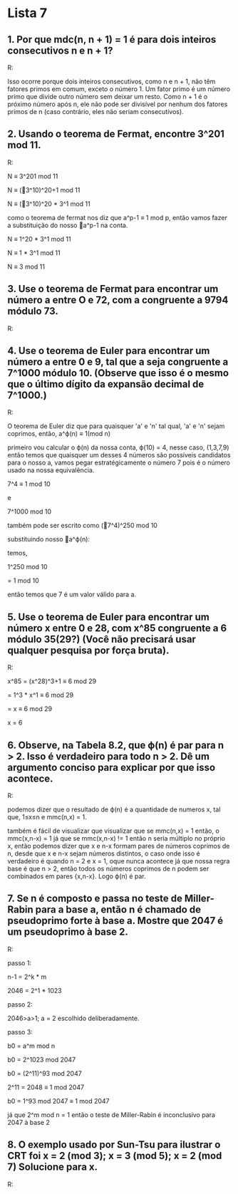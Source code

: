 # Lista 7

## 1. Por que mdc(n, n + 1) = 1 é para dois inteiros consecutivos n e n + 1?

  R: 
    
   Isso ocorre porque dois inteiros consecutivos, como n e n + 1, não têm fatores primos em comum, exceto o número 1. Um fator primo é um número primo que divide outro número sem deixar um resto. Como n + 1 é o próximo número após n, ele não pode ser divisível por nenhum dos fatores primos de n (caso contrário, eles não seriam consecutivos).

## 2. Usando o teorema de Fermat, encontre 3^201 mod 11.

  R:

   N ≡ 3^201 mod 11
   
   N ≡ (:red_circle:3^10)^20+1 mod 11
   
   N ≡ (:red_circle:3^10)^20 * 3^1 mod 11

   como o teorema de fermat nos diz que a^p-1 ≡ 1 mod p, então vamos fazer a substituição do nosso :red_circle:a^p-1 na conta.

   N ≡ 1^20 * 3^1 mod 11
   
   N ≡ 1 * 3^1 mod 11
   
   N ≡ 3 mod 11

## 3. Use o teorema de Fermat para encontrar um número a entre O e 72, com a congruente a 9794 módulo 73.

  R:

  

## 4. Use o teorema de Euler para encontrar um número a entre 0 e 9, tal que a seja congruente a 7^1000 módulo 10. (Observe que isso é o mesmo que o último dígito da expansão decimal de 7^1000.)

  R:

  O teorema de Euler diz que para quaisquer 'a' e 'n' tal qual, 'a' e 'n' sejam coprimos, então, a^ϕ(n) ≡ 1(mod n)

  primeiro vou calcular o ϕ(n) da nossa conta, ϕ(10) = 4, nesse caso, (1,3,7,9) então temos que quaisquer um desses 4 números são possíveis candidatos para o nosso a, vamos pegar estratégicamente o número 7 pois é o número usado na nossa equivalência.

  7^4 ≡ 1 mod 10

  e

  7^1000 mod 10

  também pode ser escrito como (:red_circle:7^4)^250 mod 10

  substituindo nosso :red_circle:a^ϕ(n):
  
  temos,  
  
  1^250 mod 10

  = 1 mod 10

  então temos que 7 é um valor válido para a.
    

## 5. Use o teorema de Euler para encontrar um número x entre 0 e 28, com x^85 congruente a 6 módulo 35(29?) (Você não precisará usar qualquer pesquisa por força bruta).

  R:  

  x^85 = (x^28)^3+1 ≡ 6 mod 29

  = 1^3 * x^1 ≡ 6 mod 29

  = x ≡ 6 mod 29

  x = 6

## 6. Observe, na Tabela 8.2, que ϕ(n) é par para n > 2. Isso é verdadeiro para todo n > 2. Dê um argumento conciso para explicar por que isso acontece.

  R:  

  podemos dizer que o resultado de ϕ(n) é a quantidade de numeros x, tal que, 1≤x≤n e mmc(n,x) = 1.

  também é fácil de visualizar que visualizar que se mmc(n,x) = 1 então, o mmc(x,n-x) = 1 já que se mmc(x,n-x) != 1 então n seria múltiplo no próprio x, então podemos dizer que x e n-x formam pares de números coprimos de n, desde que x e n-x sejam números distintos, o caso onde isso é verdadeiro é quando n = 2 e x = 1, oque nunca acontece já que nossa regra base é que n > 2, então todos os números coprimos de n podem ser combinados em pares {x,n-x}. Logo ϕ(n) é par.

## 7. Se n é composto e passa no teste de Miller-Rabin para a base a, então n é chamado de pseudoprimo forte à base a. Mostre que 2047 é um pseudoprimo à base 2.

  R:  
  
  passo 1:
   
   n-1 = 2^k * m
   
   2046 = 2^1 * 1023
  
  passo 2:
    
   2046>a>1; a = 2 escolhido deliberadamente.
  
  passo 3:
    
   b0 = a^m mod n
   
   b0 = 2^1023 mod 2047
   
   b0 = (2^11)^93 mod 2047
   
   2^11 = 2048 ≡ 1 mod 2047
   
   b0 = 1^93 mod 2047 ≡ 1 mod 2047

   já que 2^m mod n = 1 então o teste de Miller-Rabin é inconclusivo para 2047 à base 2

## 8. O exemplo usado por Sun-Tsu para ilustrar o CRT foi x = 2 (mod 3); x = 3 (mod 5); x = 2 (mod 7) Solucione para x.

R:  
  